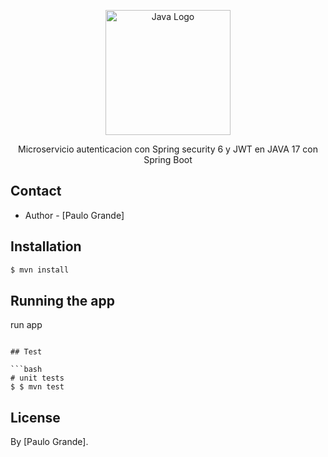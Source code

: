 
<p align="center">
  <a href="https://spring.io/projects/spring-boot" target="blank"><img src="https://miro.medium.com/v2/resize:fit:1400/format:webp/1*BBQq8yCFxaqneypPPpx2Jw.png" width="200" alt="Java Logo" /></a>
</p>

[circleci-image]: https://img.shields.io/circleci/build/github/nestjs/nest/master?token=abc123def456
[circleci-url]: https://circleci.com/gh/nestjs/nest

  <p align="center">Microservicio autenticacion con Spring security 6 y JWT en JAVA 17 con Spring Boot</p>


## Contact

- Author - [Paulo Grande]

## Installation

```bash
$ mvn install
```

## Running the app

run app

```

## Test

```bash
# unit tests
$ $ mvn test

```
## License

By [Paulo Grande].